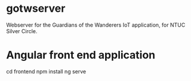 # gotwserver
Webserver for the Guardians of the Wanderers IoT application, for NTUC Silver Circle.

# Angular front end application
cd frontend
npm install
ng serve

